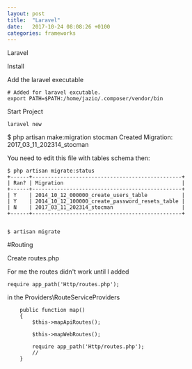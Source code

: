 ```yaml
---
layout: post
title:  "Laravel"
date:   2017-10-24 08:08:26 +0100
categories: frameworks
---
```


Laravel

Install

Add the laravel executable

```
# Added for laravel excutable.
export PATH=$PATH:/home/jazio/.composer/vendor/bin
```

Start Project

```
laravel new
```

$ php artisan make:migration stocman
Created Migration: 2017_03_11_202314_stocman

You need to edit this file with tables schema then:

```
$ php artisan migrate:status
+------+------------------------------------------------+
| Ran? | Migration                                      |
+------+------------------------------------------------+
| Y    | 2014_10_12_000000_create_users_table           |
| Y    | 2014_10_12_100000_create_password_resets_table |
| N    | 2017_03_11_202314_stocman                      |
+------+------------------------------------------------+


$ artisan migrate

```


#Routing

Create routes.php

For me the routes didn't work until I added
```
require app_path('Http/routes.php');
```

in the Providers\RouteServiceProviders

```
    public function map()
    {
        $this->mapApiRoutes();

        $this->mapWebRoutes();

        require app_path('Http/routes.php');
        //
    }
```